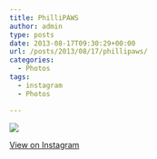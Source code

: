 ```yaml
---
title: PhilliPAWS
author: admin
type: posts
date: 2013-08-17T09:30:29+00:00
url: /posts/2013/08/17/phillipaws/
categories:
  - Photos
tags:
  - instagram
  - Photos

---
```

<img src="https://lobban.org/wordpress//HLIC/a5cf5033e1e342b5f8f26414d99a3479.jpg" class="instagram-image" />

<p class="view-instagram">
  <a href="http://instagram.com/p/dG9P9lKlgq/">View on Instagram</a>
</p>